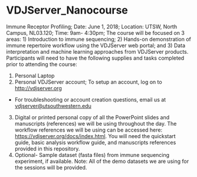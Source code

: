 # VDJServer_Nanocourse
Immune Receptor Profiling; 
Date: June 1, 2018;
Location: UTSW, North Campus, NL03.120;
Time: 9am- 4:30pm;
The course will be focused on 3 areas: 1) Introduction to immune sequencing; 2) Hands-on 
demonstration of immune repertoire workflow using the VDJServer web portal; and 3) Data 
interpretation and machine learning approaches from VDJServer products. 
Participants will need to have the following supplies and tasks completed prior to attending the 
course: 
1) Personal Laptop 
2) Personal VDJServer account; To setup an account, log on to ​http://vdjserver.org 
* For troubleshooting or account creation questions, email us at ​vdjserver@utsouthwestern.edu 
3) Digital or printed personal copy of all the PowerPoint slides and manuscripts (references) we will be using 
throughout the day.  The workflow references we will be using can be accessed here: 
https://vdjserver.org/docs/index.html. 
You will need the quickstart guide, basic analysis workflow guide, and manuscripts references provided in this repository.  
4) ​Optional- ​Sample dataset (fasta files) from immune sequencing experiment, if available.  Note: All of 
the demo datasets we are using for the sessions will be provided. 
